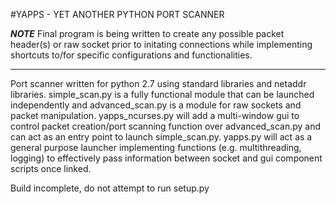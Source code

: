 #YAPPS - YET ANOTHER PYTHON PORT SCANNER

***NOTE***
Final program is being written to create any possible packet header(s) or raw
socket prior to initating connections while implementing shortcuts to/for
specific configurations and functionalities.
**********

Port scanner written for python 2.7 using standard libraries and netaddr libraries. simple_scan.py is a fully functional module that can be launched independently and advanced_scan.py is a module for raw sockets and packet manipulation. yapps_ncurses.py will add a multi-window gui to control packet creation/port scanning function over advanced_scan.py and can act as an entry point to launch simple_scan.py. yapps.py will act as a general purpose launcher implementing functions (e.g. multithreading, logging) to effectively pass information between socket and gui component scripts once linked.

Build incomplete, do not attempt to run setup.py
